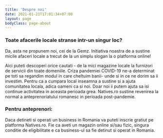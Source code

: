 ```yaml
---
title: 'Despre noi'
date: 2021-01-21T17:01:34+07:00
layout: page
bodyClass: page-about
---
```


### Toate afacerile locale stranse intr-un singur loc? 
Da, asta ne propunem noi, cei de la Gemz.
Initiativa noastra de a sustine micile afaceri locale a trecut de la un simplu slogan la o platforma online!

Aici puteti descoperi orice cautati - de la mici magazine locale la furnizori de servicii din toate domeniile.
Criza pandemiei COVID-19 ne-a determinat pe toti sa regandim modul in care cheltuim banii- unde si in ce ne dorim sa ii investim. Pentru ca a cumpara local inseamna a sustine si a ajuta comunitatea locala, adica oameni ca si noi. Doar noi ii putem ajuta sa isi continue activitatea in aceasta perioada grea.
Natives.ro sustine revenirea la normal a anteprenoriatului romanesc in perioada post-pandemie.

### Pentru anteprenori:
Daca detineti si operati un business in Romania va puteti inscrie gratiut pe platforma Natives.ro. Fie ca aveti un magazin online si/sau fizic, singura conditie de eligibilitate e ca business-ul sa fie detinut si operat in Romania.
